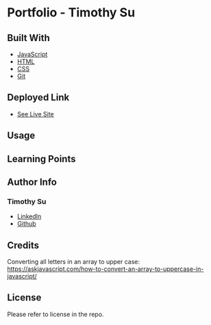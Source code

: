 # Portfolio - Timothy Su


## Built With
* [JavaScript](https://developer.mozilla.org/en-US/docs/Web/JavaScript)
* [HTML](https://developer.mozilla.org/en-US/docs/Web/HTML)
* [CSS](https://developer.mozilla.org/en-US/docs/Web/CSS)
* [Git](https://git-scm.com/)
## Deployed Link

* [See Live Site](#)

## Usage


## Learning Points 


## Author Info

### Timothy Su

* [LinkedIn](https://www.linkedin.com/in/timothysu1/)
* [Github](https://github.com/timothysu1)


## Credits
Converting all letters in an array to upper case: https://askjavascript.com/how-to-convert-an-array-to-uppercase-in-javascript/

## License

Please refer to license in the repo. 